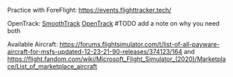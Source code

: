 Practice with ForeFlight:
https://events.flighttracker.tech/

OpenTrack:
[SmoothTrack](https://smoothtrack.app/)
[OpenTrack](https://github.com/opentrack/opentrack/releases) #TODO add a note on why you need both

Available Aircraft:
https://forums.flightsimulator.com/t/list-of-all-payware-aircraft-for-msfs-updated-12-23-21-90-releases/374123/164 and https://flight.fandom.com/wiki/Microsoft_Flight_Simulator_(2020)/Marketplace/List_of_marketplace_aircraft